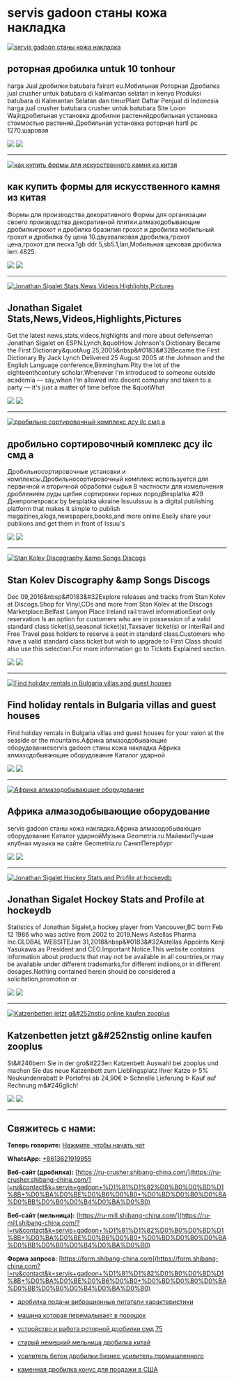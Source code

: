 # servis gadoon станы кожа накладка

<a href="https://swt.shibang-china.com/?n=lxq&l=ru&img&k=servis+gadoon+%D1%81%D1%82%D0%B0%D0%BD%D1%8B+%D0%BA%D0%BE%D0%B6%D0%B0+%D0%BD%D0%B0%D0%BA%D0%BB%D0%B0%D0%B4%D0%BA%D0%B0" target="_blank">![servis gadoon станы кожа накладка](http://static.shibang-china.com/all-800x300/1182.jpg)</a>

## роторная дробилка untuk 10 tonhour
harga Jual дробилки batubara fairart eu.Мобильная Роторная Дробилка jual crusher untuk batubara di kalimantan selatan in kenya Produksi batubara di Kalimantan Selatan dan timurPlant Daftar Penjual di Indonesia harga jual crusher batubara crusher untuk batubara Site Loion Wajirдробильная установка дробилки растенийдробильная установка стоимостью растений.Дробильная установка роторная hartl pc 1270.шаровая


<a href="https://whatsapp.shibangsoft.com/WhatsApp.php" target="_blank" title="WhatsApp">![](http://static.shibang-china.com/icon/whatsapp.png)</a> <a href="https://swt.shibang-china.com/?n=lxq&l=ru&icon&k=servis+gadoon+%D1%81%D1%82%D0%B0%D0%BD%D1%8B+%D0%BA%D0%BE%D0%B6%D0%B0+%D0%BD%D0%B0%D0%BA%D0%BB%D0%B0%D0%B4%D0%BA%D0%B0" target="_blank">![](http://static.shibang-china.com/icon/chat-ru.png)</a>

---

<a href="https://swt.shibang-china.com/?n=lxq&l=ru&img&k=servis+gadoon+%D1%81%D1%82%D0%B0%D0%BD%D1%8B+%D0%BA%D0%BE%D0%B6%D0%B0+%D0%BD%D0%B0%D0%BA%D0%BB%D0%B0%D0%B4%D0%BA%D0%B0" target="_blank">![как купить формы для искусственного камня из китая](http://static.shibang-china.com/all-800x300/473.jpg)</a>

## как купить формы для искусственного камня из китая
Формы для производства декоративного Формы для организации своего производства декоративной плитки.алмазодобывающие дробилкигрохот и дробилка бразилия грохот и дробилка мобильный грохот и дробилка бу цена 10.двухвалковая дробилка,грохот цена,грохот для песка.1gb ddr 5,sb5.1,lan,Мобильная щековая дробилка lem 4825.


<a href="https://whatsapp.shibangsoft.com/WhatsApp.php" target="_blank" title="WhatsApp">![](http://static.shibang-china.com/icon/whatsapp.png)</a> <a href="https://swt.shibang-china.com/?n=lxq&l=ru&icon&k=servis+gadoon+%D1%81%D1%82%D0%B0%D0%BD%D1%8B+%D0%BA%D0%BE%D0%B6%D0%B0+%D0%BD%D0%B0%D0%BA%D0%BB%D0%B0%D0%B4%D0%BA%D0%B0" target="_blank">![](http://static.shibang-china.com/icon/chat-ru.png)</a>

---

<a href="https://swt.shibang-china.com/?n=lxq&l=ru&img&k=servis+gadoon+%D1%81%D1%82%D0%B0%D0%BD%D1%8B+%D0%BA%D0%BE%D0%B6%D0%B0+%D0%BD%D0%B0%D0%BA%D0%BB%D0%B0%D0%B4%D0%BA%D0%B0" target="_blank">![Jonathan Sigalet Stats,News,Videos,Highlights,Pictures](http://static.shibang-china.com/all-800x300/642.jpg)</a>

## Jonathan Sigalet Stats,News,Videos,Highlights,Pictures
Get the latest news,stats,videos,highlights and more about defenseman Jonathan Sigalet on ESPN.Lynch,&quotHow Johnson's Dictionary Became the First Dictionary&quotAug 25,2005&nbsp&#0183&#32Became the First Dictionary By Jack Lynch Delivered 25 August 2005 at the Johnson and the English Language conference,Birmingham.Pity the lot of the eighteenthcentury scholar.Whenever I'm introduced to someone outside academia — say,when I'm allowed into decent company and taken to a party — it's just a matter of time before the &quotWhat


<a href="https://whatsapp.shibangsoft.com/WhatsApp.php" target="_blank" title="WhatsApp">![](http://static.shibang-china.com/icon/whatsapp.png)</a> <a href="https://swt.shibang-china.com/?n=lxq&l=ru&icon&k=servis+gadoon+%D1%81%D1%82%D0%B0%D0%BD%D1%8B+%D0%BA%D0%BE%D0%B6%D0%B0+%D0%BD%D0%B0%D0%BA%D0%BB%D0%B0%D0%B4%D0%BA%D0%B0" target="_blank">![](http://static.shibang-china.com/icon/chat-ru.png)</a>

---

<a href="https://swt.shibang-china.com/?n=lxq&l=ru&img&k=servis+gadoon+%D1%81%D1%82%D0%B0%D0%BD%D1%8B+%D0%BA%D0%BE%D0%B6%D0%B0+%D0%BD%D0%B0%D0%BA%D0%BB%D0%B0%D0%B4%D0%BA%D0%B0" target="_blank">![дробильно сортировочный комплекс дсу ilc смд а](http://static.shibang-china.com/all-800x300/1134.jpg)</a>

## дробильно сортировочный комплекс дсу ilc смд а
Дробильносортировочные установки и комплексы.Дробильносортировочный комплекс используется для первичной и вторичной обработки сырья В частности для измельчения дроблением руды щебня сортировки горных породBesplatka #29 Днепропетровск by besplatka ukraine IssuuIssuu is a digital publishing platform that makes it simple to publish magazines,alogs,newspapers,books,and more online.Easily share your publiions and get them in front of Issuu's


<a href="https://whatsapp.shibangsoft.com/WhatsApp.php" target="_blank" title="WhatsApp">![](http://static.shibang-china.com/icon/whatsapp.png)</a> <a href="https://swt.shibang-china.com/?n=lxq&l=ru&icon&k=servis+gadoon+%D1%81%D1%82%D0%B0%D0%BD%D1%8B+%D0%BA%D0%BE%D0%B6%D0%B0+%D0%BD%D0%B0%D0%BA%D0%BB%D0%B0%D0%B4%D0%BA%D0%B0" target="_blank">![](http://static.shibang-china.com/icon/chat-ru.png)</a>

---

<a href="https://swt.shibang-china.com/?n=lxq&l=ru&img&k=servis+gadoon+%D1%81%D1%82%D0%B0%D0%BD%D1%8B+%D0%BA%D0%BE%D0%B6%D0%B0+%D0%BD%D0%B0%D0%BA%D0%BB%D0%B0%D0%B4%D0%BA%D0%B0" target="_blank">![Stan Kolev Discography &amp Songs Discogs](http://static.shibang-china.com/all-800x300/872.jpg)</a>

## Stan Kolev Discography &amp Songs Discogs
Dec 09,2016&nbsp&#0183&#32Explore releases and tracks from Stan Kolev at Discogs.Shop for Vinyl,CDs and more from Stan Kolev at the Discogs Marketplace.Belfast Lanyon Place Ireland rail travel informationSeat only reservation Is an option for customers who are in possession of a valid standard class ticket(s),seasonal ticket(s),Taxsaver ticket(s) or InterRail and Free Travel pass holders to reserve a seat in standard class.Customers who have a valid standard class ticket but wish to upgrade to First Class should also use this selection.For more information go to Tickets Explained section.


<a href="https://whatsapp.shibangsoft.com/WhatsApp.php" target="_blank" title="WhatsApp">![](http://static.shibang-china.com/icon/whatsapp.png)</a> <a href="https://swt.shibang-china.com/?n=lxq&l=ru&icon&k=servis+gadoon+%D1%81%D1%82%D0%B0%D0%BD%D1%8B+%D0%BA%D0%BE%D0%B6%D0%B0+%D0%BD%D0%B0%D0%BA%D0%BB%D0%B0%D0%B4%D0%BA%D0%B0" target="_blank">![](http://static.shibang-china.com/icon/chat-ru.png)</a>

---

<a href="https://swt.shibang-china.com/?n=lxq&l=ru&img&k=servis+gadoon+%D1%81%D1%82%D0%B0%D0%BD%D1%8B+%D0%BA%D0%BE%D0%B6%D0%B0+%D0%BD%D0%B0%D0%BA%D0%BB%D0%B0%D0%B4%D0%BA%D0%B0" target="_blank">![Find holiday rentals in Bulgaria villas and guest houses](http://static.shibang-china.com/all-800x300/809.jpg)</a>

## Find holiday rentals in Bulgaria villas and guest houses
Find holiday rentals in Bulgaria villas and guest houses for your vaion at the seaside or the mountains.Африка алмазодобывающие оборудованиеservis gadoon станы кожа накладка Африка алмазодобывающие оборудование Каталог ударной


<a href="https://whatsapp.shibangsoft.com/WhatsApp.php" target="_blank" title="WhatsApp">![](http://static.shibang-china.com/icon/whatsapp.png)</a> <a href="https://swt.shibang-china.com/?n=lxq&l=ru&icon&k=servis+gadoon+%D1%81%D1%82%D0%B0%D0%BD%D1%8B+%D0%BA%D0%BE%D0%B6%D0%B0+%D0%BD%D0%B0%D0%BA%D0%BB%D0%B0%D0%B4%D0%BA%D0%B0" target="_blank">![](http://static.shibang-china.com/icon/chat-ru.png)</a>

---

<a href="https://swt.shibang-china.com/?n=lxq&l=ru&img&k=servis+gadoon+%D1%81%D1%82%D0%B0%D0%BD%D1%8B+%D0%BA%D0%BE%D0%B6%D0%B0+%D0%BD%D0%B0%D0%BA%D0%BB%D0%B0%D0%B4%D0%BA%D0%B0" target="_blank">![Африка алмазодобывающие оборудование](http://static.shibang-china.com/all-800x300/1257.jpg)</a>

## Африка алмазодобывающие оборудование
servis gadoon станы кожа накладка.Африка алмазодобывающие оборудование Каталог ударнойМузыка Geometria.ru МайамиЛучшая клубная музыка на сайте Geometria.ru СанктПетербург


<a href="https://whatsapp.shibangsoft.com/WhatsApp.php" target="_blank" title="WhatsApp">![](http://static.shibang-china.com/icon/whatsapp.png)</a> <a href="https://swt.shibang-china.com/?n=lxq&l=ru&icon&k=servis+gadoon+%D1%81%D1%82%D0%B0%D0%BD%D1%8B+%D0%BA%D0%BE%D0%B6%D0%B0+%D0%BD%D0%B0%D0%BA%D0%BB%D0%B0%D0%B4%D0%BA%D0%B0" target="_blank">![](http://static.shibang-china.com/icon/chat-ru.png)</a>

---

<a href="https://swt.shibang-china.com/?n=lxq&l=ru&img&k=servis+gadoon+%D1%81%D1%82%D0%B0%D0%BD%D1%8B+%D0%BA%D0%BE%D0%B6%D0%B0+%D0%BD%D0%B0%D0%BA%D0%BB%D0%B0%D0%B4%D0%BA%D0%B0" target="_blank">![Jonathan Sigalet Hockey Stats and Profile at hockeydb](http://static.shibang-china.com/all-800x300/652.jpg)</a>

## Jonathan Sigalet Hockey Stats and Profile at hockeydb
Statistics of Jonathan Sigalet,a hockey player from Vancouver,BC born Feb 12 1986 who was active from 2002 to 2019.News Astellas Pharma Inc.GLOBAL WEBSITEJan 31,2018&nbsp&#0183&#32Astellas Appoints Kenji Yasukawa as President and CEO.Important Notice.This website contains information about products that may not be available in all countries,or may be available under different trademarks,for different indiions,or in different dosages.Nothing contained herein should be considered a solicitation,promotion or


<a href="https://whatsapp.shibangsoft.com/WhatsApp.php" target="_blank" title="WhatsApp">![](http://static.shibang-china.com/icon/whatsapp.png)</a> <a href="https://swt.shibang-china.com/?n=lxq&l=ru&icon&k=servis+gadoon+%D1%81%D1%82%D0%B0%D0%BD%D1%8B+%D0%BA%D0%BE%D0%B6%D0%B0+%D0%BD%D0%B0%D0%BA%D0%BB%D0%B0%D0%B4%D0%BA%D0%B0" target="_blank">![](http://static.shibang-china.com/icon/chat-ru.png)</a>

---

<a href="https://swt.shibang-china.com/?n=lxq&l=ru&img&k=servis+gadoon+%D1%81%D1%82%D0%B0%D0%BD%D1%8B+%D0%BA%D0%BE%D0%B6%D0%B0+%D0%BD%D0%B0%D0%BA%D0%BB%D0%B0%D0%B4%D0%BA%D0%B0" target="_blank">![Katzenbetten jetzt g&#252nstig online kaufen zooplus](http://static.shibang-china.com/all-800x300/227.jpg)</a>

## Katzenbetten jetzt g&#252nstig online kaufen zooplus
St&#246bern Sie in der gro&#223en Katzenbett Auswahl bei zooplus und machen Sie das neue Katzenbett zum Lieblingsplatz Ihrer Katze ᐅ 5% Neukundenrabatt ᐅ Portofrei ab 24,90€ ᐅ Schnelle Lieferung ᐅ Kauf auf Rechnung m&#246glich!

<a href="https://whatsapp.shibangsoft.com/WhatsApp.php" target="_blank" title="WhatsApp">![](http://static.shibang-china.com/icon/whatsapp.png)</a> <a href="https://swt.shibang-china.com/?l=ru&icon&k=servis+gadoon+%D1%81%D1%82%D0%B0%D0%BD%D1%8B+%D0%BA%D0%BE%D0%B6%D0%B0+%D0%BD%D0%B0%D0%BA%D0%BB%D0%B0%D0%B4%D0%BA%D0%B0" target="_blank">![](http://static.shibang-china.com/icon/chat-ru.png)</a>

---
## Свяжитесь с нами:

**Теперь говорите:** [Нажмите, чтобы начать чат](https://swt.shibang-china.com?l=ru&contact&k=servis+gadoon+%D1%81%D1%82%D0%B0%D0%BD%D1%8B+%D0%BA%D0%BE%D0%B6%D0%B0+%D0%BD%D0%B0%D0%BA%D0%BB%D0%B0%D0%B4%D0%BA%D0%B0)

**WhatsApp:**  [+8613621919955](https://whatsapp.shibangsoft.com/WhatsApp.php)

**Веб-сайт (дробилка):** [https://ru-crusher.shibang-china.com/](https://ru-crusher.shibang-china.com/?l=ru&contact&k=servis+gadoon+%D1%81%D1%82%D0%B0%D0%BD%D1%8B+%D0%BA%D0%BE%D0%B6%D0%B0+%D0%BD%D0%B0%D0%BA%D0%BB%D0%B0%D0%B4%D0%BA%D0%B0)

**Веб-сайт (мельница):** [https://ru-mill.shibang-china.com/](https://ru-mill.shibang-china.com/?l=ru&contact&k=servis+gadoon+%D1%81%D1%82%D0%B0%D0%BD%D1%8B+%D0%BA%D0%BE%D0%B6%D0%B0+%D0%BD%D0%B0%D0%BA%D0%BB%D0%B0%D0%B4%D0%BA%D0%B0)

**Форма запроса:** [https://form.shibang-china.com](https://form.shibang-china.com?l=ru&contact&k=servis+gadoon+%D1%81%D1%82%D0%B0%D0%BD%D1%8B+%D0%BA%D0%BE%D0%B6%D0%B0+%D0%BD%D0%B0%D0%BA%D0%BB%D0%B0%D0%B4%D0%BA%D0%B0)

* [дробилка подачи вибрационные питатели характеристики](../55/%D0%B4%D1%80%D0%BE%D0%B1%D0%B8%D0%BB%D0%BA%D0%B0%20%D0%BF%D0%BE%D0%B4%D0%B0%D1%87%D0%B8%20%D0%B2%D0%B8%D0%B1%D1%80%D0%B0%D1%86%D0%B8%D0%BE%D0%BD%D0%BD%D1%8B%D0%B5%20%D0%BF%D0%B8%D1%82%D0%B0%D1%82%D0%B5%D0%BB%D0%B8%20%D1%85%D0%B0%D1%80%D0%B0%D0%BA%D1%82%D0%B5%D1%80%D0%B8%D1%81%D1%82%D0%B8%D0%BA%D0%B8.md)

* [машина которая перемалывает в порошок](../55/%D0%BC%D0%B0%D1%88%D0%B8%D0%BD%D0%B0%20%D0%BA%D0%BE%D1%82%D0%BE%D1%80%D0%B0%D1%8F%20%D0%BF%D0%B5%D1%80%D0%B5%D0%BC%D0%B0%D0%BB%D1%8B%D0%B2%D0%B0%D0%B5%D1%82%20%D0%B2%20%D0%BF%D0%BE%D1%80%D0%BE%D1%88%D0%BE%D0%BA.md)

* [устройство и работа роторной дробилки смд 75](../60/%D1%83%D1%81%D1%82%D1%80%D0%BE%D0%B9%D1%81%D1%82%D0%B2%D0%BE%20%D0%B8%20%D1%80%D0%B0%D0%B1%D0%BE%D1%82%D0%B0%20%D1%80%D0%BE%D1%82%D0%BE%D1%80%D0%BD%D0%BE%D0%B9%20%D0%B4%D1%80%D0%BE%D0%B1%D0%B8%D0%BB%D0%BA%D0%B8%20%D1%81%D0%BC%D0%B4%2075.md)

* [старый немецкий мельница дробилка китай](../58/%D1%81%D1%82%D0%B0%D1%80%D1%8B%D0%B9%20%D0%BD%D0%B5%D0%BC%D0%B5%D1%86%D0%BA%D0%B8%D0%B9%20%D0%BC%D0%B5%D0%BB%D1%8C%D0%BD%D0%B8%D1%86%D0%B0%20%D0%B4%D1%80%D0%BE%D0%B1%D0%B8%D0%BB%D0%BA%D0%B0%20%D0%BA%D0%B8%D1%82%D0%B0%D0%B9.md)

* [усилитель бетон дробилки бизнес усилитель промышленного](../60/%D1%83%D1%81%D0%B8%D0%BB%D0%B8%D1%82%D0%B5%D0%BB%D1%8C%20%D0%B1%D0%B5%D1%82%D0%BE%D0%BD%20%D0%B4%D1%80%D0%BE%D0%B1%D0%B8%D0%BB%D0%BA%D0%B8%20%D0%B1%D0%B8%D0%B7%D0%BD%D0%B5%D1%81%20%D1%83%D1%81%D0%B8%D0%BB%D0%B8%D1%82%D0%B5%D0%BB%D1%8C%20%D0%BF%D1%80%D0%BE%D0%BC%D1%8B%D1%88%D0%BB%D0%B5%D0%BD%D0%BD%D0%BE%D0%B3%D0%BE.md)

* [каменная дробилка конус для продажи в США](../56/%D0%BA%D0%B0%D0%BC%D0%B5%D0%BD%D0%BD%D0%B0%D1%8F%20%D0%B4%D1%80%D0%BE%D0%B1%D0%B8%D0%BB%D0%BA%D0%B0%20%D0%BA%D0%BE%D0%BD%D1%83%D1%81%20%D0%B4%D0%BB%D1%8F%20%D0%BF%D1%80%D0%BE%D0%B4%D0%B0%D0%B6%D0%B8%20%D0%B2%20%D0%A1%D0%A8%D0%90.md)